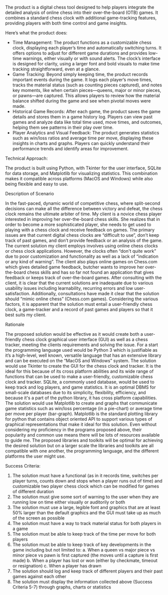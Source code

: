 The product is a digital chess tool designed to help players integrate the detailed analysis of online chess into their over-the-board (OTB) games. 
It combines a standard chess clock with additional game-tracking features, providing players with both time control and game insights.

Here’s what the product does:

- Time Management: The product functions as a customizable chess clock, displaying each player’s time and automatically switching turns. It offers options to adjust for different game durations and provides low-time warnings, either visually or with sound alerts. The clock’s interface is designed for clarity, using a larger font and bold visuals to make time tracking straightforward, even at a glance.
- Game Tracking: Beyond simply keeping time, the product records important events during the game. It logs each player’s move times, tracks the material status (such as counting pieces captured), and notes key moments, like when certain pieces—queens, major or minor pieces, or pawns—are captured. This allows players to review how the material balance shifted during the game and see when pivotal moves were made.
- Historical Game Records: After each game, the product saves the game details and stores them in a game history log. Players can view past games and analyze data like total time used, move times, and outcomes, helping them see patterns in their play over time.
- Player Analytics and Visual Feedback: The product generates statistics such as win/loss ratios and average time per move, displaying these insights in charts and graphs. Players can quickly understand their performance trends and identify areas for improvement.

Technical Approach:

The product is built using Python, with Tkinter for the user interface, SQLite for data storage, and Matplotlib for visualizing statistics. This combination makes it compatible across platforms (MacOS and Windows) while also being flexible and easy to use.

Description of Scenario

In the fast-paced, dynamic world of competitive chess, where split-second decisions can
make all the difference between victory and defeat, the chess clock remains the ultimate arbiter of
time.
My client is a novice chess player interested in improving her over-the-board chess skills. She
realizes that in order to become a more sophisticated player, she needs to get used to playing with a
chess clock and receive feedback on games. The primary issues are that current digital chess clocks
are “difficult to use”, don’t keep track of past games, and don’t provide feedback or an analysis of
the game.
The current solution my client employs involves using online chess clocks or chess clock
applications. However, the clocks often “don't quite work” due to poor customization and
functionality as well as a lack of “indication or any kind of warning”. The client also plays online
games on Chess.com which gives detailed game feedback, butcher wants to improve her
over-the-board chess skills and has so far not found an application that gives feedback or keeps track
of over-the-board games.
After consulting with the client, it is clear that the current solutions are inadequate due to
various usability issues including learnability, recurring errors and low user-satisfaction.
Additionally, consultations have made it clear that the solution should “mimic online chess”
(Chess.com games). Considering the various factors, it is apparent that the solution must entail a
user-friendly chess clock, a game-tracker and a record of past games and players so that it best suits
my client.

Rationale

The proposed solution would be effective as it would create both a user-friendly chess clock
graphical user interface (GUI) as well as a chess tracker, meeting the clients requirements and
solving the issue. For a start the programming language used would be Python 3 which is justifiable
as it’s a high-level, well known, versatile language that has an extensive library and can be executed
on the “MacOS and Windows” system. The solution would use Tkinter to create the GUI for the
chess clock and tracker. It is the ideal for this because of its cross platform abilities and its wide
range of functions that can be used to make a user-friendly, customizable chess clock and tracker.
SQLite, a commonly used database, would be used to keep track and log players, and game
statistics. It is an optimal DBMS for small-scale databases due to its simplicity, flexibility, efficiency,
and because it's a part of the python library, it has cross platform capabilities. The solution would
use Matplotlib to create and graphs that communicate game statistics such as win/loss percentage
(in a pie-chart) or average time per move per player (bar-graph). Matplotlib is the standard plotting
library for python that contains object oriented API to support various types of graphical
representations that make it ideal for this solution.
Even without considering my proficiency in the programs proposed above, their popularity
and common use means there will be lots of resources available to guide me.
The proposed libraries and toolkits will be optimal for achieving the desired solution but
on a larger scale the libraries and toolkits are all compatible with one another, the programming
language, and the different platforms the user might use.

Success Criteria:

1. The solution must have a functional (as in it records time, switches per player turns, counts
down and stops when a player runs out of time) and customizable two player chess clock
which can be modified for games of different duration
2. The solution must give some sort of warning to the user when they are running low on time
either visually or auditorily or both
3. The solution must use a large, legible font and graphics that are at least 50% larger than the
default graphics and the GUI must take up as much of the screen as possible
4. The solution must have a way to track material status for both players in a game
5. The solution must be able to keep track of the time per move for both players
6. The solution must be able to keep track of key developments in the game including but not
limited to:
a. When a queen vs major piece vs minor piece vs pawn is first captured (the moves
until a capture is first made)
b. When a player has lost or won (either by checkmate, timeout or resignation)
c. When a player has drawn
7. The solution should log and keep track of different players and their past games against
each other
8. The solution must display the information collected above (Success Criteria 5-7) through
graphs, charts or statistics

